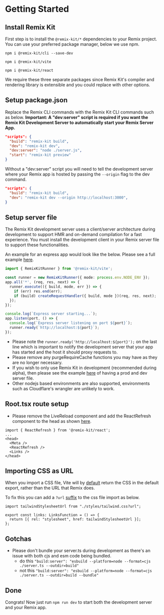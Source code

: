 # Getting Started

## Install Remix Kit

First step is to install the `@remix-kit/*` dependencies to your Remix project. You can use your preferred package manager, below we use npm.

`npm i @remix-kit/cli --save-dev`

`npm i @remix-kit/vite`

`npm i @remix-kit/react`

We require these three separate packages since Remix Kit's compiler and rendering library is extensible and you could replace with other options.

## Setup package.json

Replace the Remix CLI commands with the Remix Kit CLI commands such as below.
**Important: A "dev:server" script is required if you want the Remix Kit Development Server to automatically start your Remix Server App.**
```json
"scripts": {
  "build": "remix-kit build",
  "dev": "remix-kit dev",
  "dev:server": "node ./server.js",
  "start": "remix-kit preview"
}
```

Without a "dev:server" script you will need to tell the development server where your Remix app is hosted by passing the `--origin` flag to the dev command.
```json
"scripts": {
  "build": "remix-kit build",
  "dev": "remix-kit dev --origin http://localhost:3000",
}
```

## Setup server file

The Remix Kit development server uses a client/server architecture during development to support HMR and on-demand compilation for a fast experience. You must install the development client in your Remix server file to support these functionalities.

An example for an express app would look like the below. Please see a full example [here](https://github.com/jrestall/remix-kit/blob/main/playground/react-app/server.ts).
```ts
import { RemixKitRunner } from '@remix-kit/vite';

const runner = new RemixKitRunner({ mode: process.env.NODE_ENV });
app.all('*', (req, res, next) => {
  runner.execute(({ build, mode, err }) => {
    if (err) res.end(err);
    if (build) createRequestHandler({ build, mode })(req, res, next);
  });
});

console.log(`Express server starting...`);
app.listen(port, () => {
  console.log(`Express server listening on port ${port}`);
  runner.ready(`http://localhost:${port}`);
});
```
 - Please note the `runner.ready('http://localhost:${port}');` on the last line which is important to notify the development server that your app has started and the host it should proxy requests to. 
 - Please remove any purgeRequireCache functions you may have as they are no longer necessary.
 - If you wish to only use Remix Kit in development (recommended during alpha), then please see the example [here](https://github.com/jrestall/remix-kit/blob/main/playground/react-app/) of having a prod and dev server file.
 - Other nodejs based environments are also supported, environments such as Cloudflare's wrangler are unlikely to work.

## Root.tsx route setup

- Please remove the LiveReload component and add the ReactRefresh component to the head as shown [here](https://github.com/jrestall/remix-kit/blob/main/playground/react-app/app/root.tsx).

```tsx
import { ReactRefresh } from '@remix-kit/react';
...
<head>
  <Meta />
  <ReactRefresh />
  <Links />
</head>
```

## Importing CSS as URL
When you import a CSS file, Vite will by [default](https://vitejs.dev/guide/features.html#css) return the CSS in the default export, rather than the URL that Remix does.

To fix this you can add a `?url` [suffix](https://vitejs.dev/guide/assets.html#importing-asset-as-url) to the css file import as below.

```tsx
import tailwindStylesheetUrl from "./styles/tailwind.css?url";

export const links: LinksFunction = () => {
  return [{ rel: "stylesheet", href: tailwindStylesheetUrl }];
};
```
## Gotchas
- Please don't bundle your server.ts during development as there's an issue with both cjs and esm code being bundled. 
  - do this `"build:server": "esbuild --platform=node --format=cjs ./server.ts --outdir=build"`
  - not this `"build:server": "esbuild --platform=node --format=cjs ./server.ts --outdir=build --bundle"`
## Done

Congrats! Now just run `npm run dev` to start both the development server and your Remix app.

